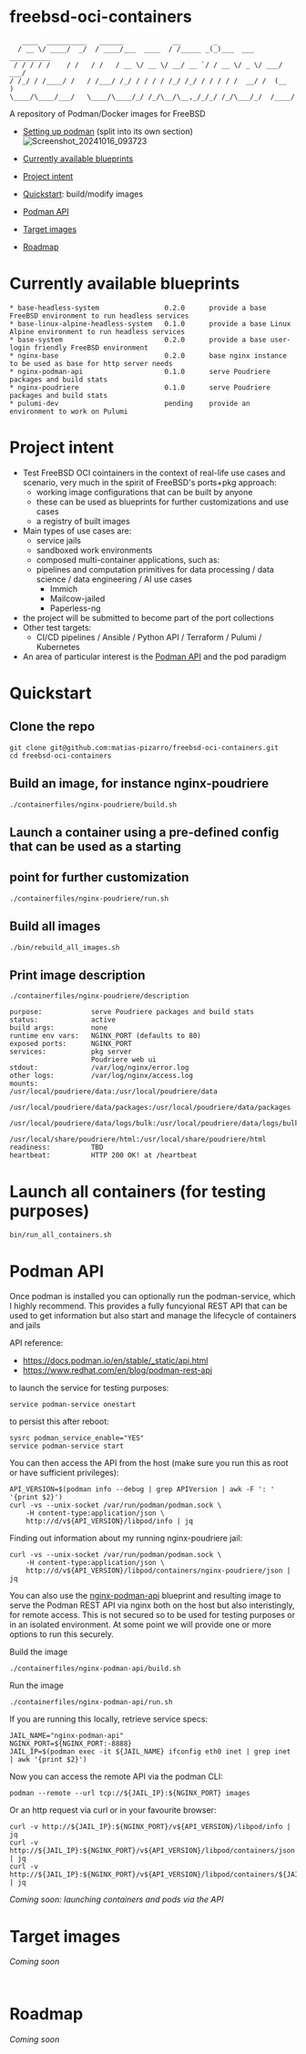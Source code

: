 freebsd-oci-containers
======================
       ____  __________   ______            __        _                     
      / __ \/ ____/  _/  / ____/___  ____  / /_____ _(_)___  ___  __________
     / / / / /    / /   / /   / __ \/ __ \/ __/ __ `/ / __ \/ _ \/ ___/ ___/
    / /_/ / /____/ /   / /___/ /_/ / / / / /_/ /_/ / / / / /  __/ /  (__  ) 
    \____/\____/___/   \____/\____/_/ /_/\__/\__,_/_/_/ /_/\___/_/  /____/  
                                                                            

A repository of Podman/Docker images for FreeBSD

* [Setting up podman](podman/1-SETUP.md) (split into its own section)
![Screenshot_20241016_093723](https://github.com/user-attachments/assets/649ebcad-47ad-405a-add2-211f5010c6f3)

* [Currently available blueprints](#currently-available-blueprints)
* [Project intent](#project-intent)
* [Quickstart](#quickstart): build/modify images
* [Podman API](#podman-api)
* [Target images](#target-images)
* [Roadmap](#roadmap)

# Currently available blueprints
```
* base-headless-system                0.2.0      provide a base FreeBSD environment to run headless services 
* base-linux-alpine-headless-system   0.1.0      provide a base Linux Alpine environment to run headless services 
* base-system                         0.2.0      provide a base user-login friendly FreeBSD environment
* nginx-base                          0.2.0      base nginx instance to be used as base for http server needs
* nginx-podman-api                    0.1.0      serve Poudriere packages and build stats
* nginx-poudriere                     0.1.0      serve Poudriere packages and build stats
* pulumi-dev                          pending    provide an environment to work on Pulumi
```

# Project intent

* Test FreeBSD OCI cointainers in the context of real-life use cases and scenario, very much in the spirit of FreeBSD's ports+pkg approach:
    * working image configurations that can be built by anyone
    * these can be used as blueprints for further customizations and use cases
    * a registry of built images
* Main types of use cases are:
    * service jails
    * sandboxed work environments
    * composed multi-container applications, such as:
    * pipelines and computation primitives for data processing / data science / data engineering / AI use cases
        * Immich
        * Mailcow-jailed
        * Paperless-ng
* the project will be submitted to become part of the port collections
* Other test targets:
    * CI/CD pipelines / Ansible / Python API / Terraform / Pulumi / Kubernetes
* An area of particular interest is the [Podman API](#podman_api) and the pod paradigm

# Quickstart

## Clone the repo
```bash=
git clone git@github.com:matias-pizarro/freebsd-oci-containers.git
cd freebsd-oci-containers
```

## Build an image, for instance nginx-poudriere
```bash=
./containerfiles/nginx-poudriere/build.sh
```

## Launch a container using a pre-defined config that can be used as a starting
## point for further customization 
```bash=
./containerfiles/nginx-poudriere/run.sh
```

## Build all images
```bash=
./bin/rebuild_all_images.sh
```

## Print image description
```bash=
./containerfiles/nginx-poudriere/description

purpose:            serve Poudriere packages and build stats
status:             active
build args:         none
runtime env vars:   NGINX_PORT (defaults to 80)
exposed ports:      NGINX_PORT
services:           pkg server
                    Poudriere web ui
stdout:             /var/log/nginx/error.log
other logs:         /var/log/nginx/access.log
mounts:             /usr/local/poudriere/data:/usr/local/poudriere/data
                    /usr/local/poudriere/data/packages:/usr/local/poudriere/data/packages
                    /usr/local/poudriere/data/logs/bulk:/usr/local/poudriere/data/logs/bulk
                    /usr/local/share/poudriere/html:/usr/local/share/poudriere/html
readiness:          TBD
heartbeat:          HTTP 200 OK! at /heartbeat
```

# Launch all containers (for testing purposes)
```bash=
bin/run_all_containers.sh
```

# Podman API

Once podman is installed you can optionally run the podman-service, which I highly recommend. This provides a fully funcyional REST API that can be used to get information but also start and manage the lifecycle of containers and jails

API reference:
  * https://docs.podman.io/en/stable/_static/api.html
  * https://www.redhat.com/en/blog/podman-rest-api


to launch the service for testing purposes:
```
service podman-service onestart
```

to persist this after reboot:
```
sysrc podman_service_enable="YES"
service podman-service start
```

You can then access the API from the host (make sure you run this as root or have sufficient privileges):
```
API_VERSION=$(podman info --debug | grep APIVersion | awk -F ': ' '{print $2}')
curl -vs --unix-socket /var/run/podman/podman.sock \
    -H content-type:application/json \
    http://d/v${API_VERSION}/libpod/info | jq
```

Finding out information about my running nginx-poudriere jail:
```
curl -vs --unix-socket /var/run/podman/podman.sock \
    -H content-type:application/json \
    http://d/v${API_VERSION}/libpod/containers/nginx-poudriere/json | jq
```

You can also use the [nginx-podman-api](#containerfiles/nginx-podman-api) blueprint and resulting image to serve the Podman REST API via nginx both on the host but also interistingly, for remote access. This is not secured so to be used for testing purposes or in an isolated environment. At some point we will provide one or more options to run this securely.

Build the image
```bash=
./containerfiles/nginx-podman-api/build.sh
```

Run the image
```bash=
./containerfiles/nginx-podman-api/run.sh
```

If you are running this locally, retrieve service specs:
```bash=
JAIL_NAME="nginx-podman-api"
NGINX_PORT=${NGINX_PORT:-8888}
JAIL_IP=$(podman exec -it ${JAIL_NAME} ifconfig eth0 inet | grep inet | awk '{print $2}')
```

Now you can access the remote API via the podman CLI:
```bash=
podman --remote --url tcp://${JAIL_IP}:${NGINX_PORT} images
```

Or an http request via curl or in your favourite browser:
```bash=
curl -v http://${JAIL_IP}:${NGINX_PORT}/v${API_VERSION}/libpod/info | jq
curl -v http://${JAIL_IP}:${NGINX_PORT}/v${API_VERSION}/libpod/containers/json | jq
curl -v http://${JAIL_IP}:${NGINX_PORT}/v${API_VERSION}/libpod/containers/${JAIL_NAME}/json | jq
```

*Coming soon: launching containers and pods via the API*

# Target images
*Coming soon*
```


```

# Roadmap
*Coming soon*
```


```

